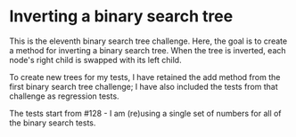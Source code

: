 # Inverting a binary search tree

This is the eleventh binary search tree challenge. Here, the goal is to create a method for inverting a binary search tree. When the tree is inverted, each node's right child is swapped with its left child.

To create new trees for my tests, I have retained the add method from the first binary search tree challenge; I have also included the tests from that challenge as regression tests.

The tests start from #128 - I am (re)using a single set of numbers for all of the binary search tests.
